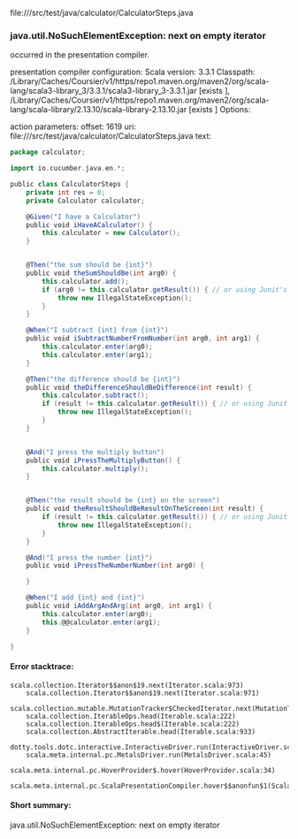 file://<WORKSPACE>/src/test/java/calculator/CalculatorSteps.java
### java.util.NoSuchElementException: next on empty iterator

occurred in the presentation compiler.

presentation compiler configuration:
Scala version: 3.3.1
Classpath:
<HOME>/Library/Caches/Coursier/v1/https/repo1.maven.org/maven2/org/scala-lang/scala3-library_3/3.3.1/scala3-library_3-3.3.1.jar [exists ], <HOME>/Library/Caches/Coursier/v1/https/repo1.maven.org/maven2/org/scala-lang/scala-library/2.13.10/scala-library-2.13.10.jar [exists ]
Options:



action parameters:
offset: 1619
uri: file://<WORKSPACE>/src/test/java/calculator/CalculatorSteps.java
text:
```scala
package calculator;

import io.cucumber.java.en.*;

public class CalculatorSteps {
    private int res = 0;
    private Calculator calculator;

    @Given("I have a Calculator")
    public void iHaveACalculator() {
        this.calculator = new Calculator();
    }


    @Then("the sum should be {int}")
    public void theSumShouldBe(int arg0) {
        this.calculator.add();
        if (arg0 != this.calculator.getResult()) { // or using Junit's asserts
            throw new IllegalStateException();
        }
    }

    @When("I subtract {int} from {int}")
    public void iSubtractNumberFromNumber(int arg0, int arg1) {
        this.calculator.enter(arg0);
        this.calculator.enter(arg1);
    }

    @Then("the difference should be {int}")
    public void theDifferenceShouldBeDifference(int result) {
        this.calculator.subtract();
        if (result != this.calculator.getResult()) { // or using Junit's asserts
            throw new IllegalStateException();
        }
    }


    @And("I press the multiply button")
    public void iPressTheMultiplyButton() {
        this.calculator.multiply();
    }


    @Then("the result should be {int} on the screen")
    public void theResultShouldBeResultOnTheScreen(int result) {
        if (result != this.calculator.getResult()) { // or using Junit's asserts
            throw new IllegalStateException();
        }
    }

    @And("I press the number {int}")
    public void iPressTheNumberNumber(int arg0) {

    }

    @When("I add {int} and {int}")
    public void iAddArgAndArg(int arg0, int arg1) {
        this.calculator.enter(arg0);
        this.@@calculator.enter(arg1);
    }

}

```



#### Error stacktrace:

```
scala.collection.Iterator$$anon$19.next(Iterator.scala:973)
	scala.collection.Iterator$$anon$19.next(Iterator.scala:971)
	scala.collection.mutable.MutationTracker$CheckedIterator.next(MutationTracker.scala:76)
	scala.collection.IterableOps.head(Iterable.scala:222)
	scala.collection.IterableOps.head$(Iterable.scala:222)
	scala.collection.AbstractIterable.head(Iterable.scala:933)
	dotty.tools.dotc.interactive.InteractiveDriver.run(InteractiveDriver.scala:168)
	scala.meta.internal.pc.MetalsDriver.run(MetalsDriver.scala:45)
	scala.meta.internal.pc.HoverProvider$.hover(HoverProvider.scala:34)
	scala.meta.internal.pc.ScalaPresentationCompiler.hover$$anonfun$1(ScalaPresentationCompiler.scala:352)
```
#### Short summary: 

java.util.NoSuchElementException: next on empty iterator